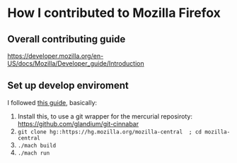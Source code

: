 # How I contributed to Mozilla Firefox

## Overall contributing guide
https://developer.mozilla.org/en-US/docs/Mozilla/Developer_guide/Introduction

## Set up develop enviroment
I followed [this guide](https://developer.mozilla.org/en-US/docs/Mozilla/Developer_guide/Build_Instructions/Simple_Firefox_build/Linux_and_MacOS_build_preparation), basically:

1. Install this, to use a git wrapper for the mercurial reposiroty: https://github.com/glandium/git-cinnabar  
2. `git clone hg::https://hg.mozilla.org/mozilla-central  ; cd mozilla-central`
3. `./mach build`
4. `./mach run`
